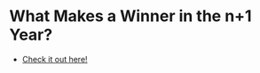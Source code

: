 # What Makes a Winner in the n+1 Year?

- [Check it out here!](https://www.linkedin.com/posts/jarrett-markman_paper-activity-6998020934183874560-YTbF/?utm_source=share&utm_medium=member_desktop)
